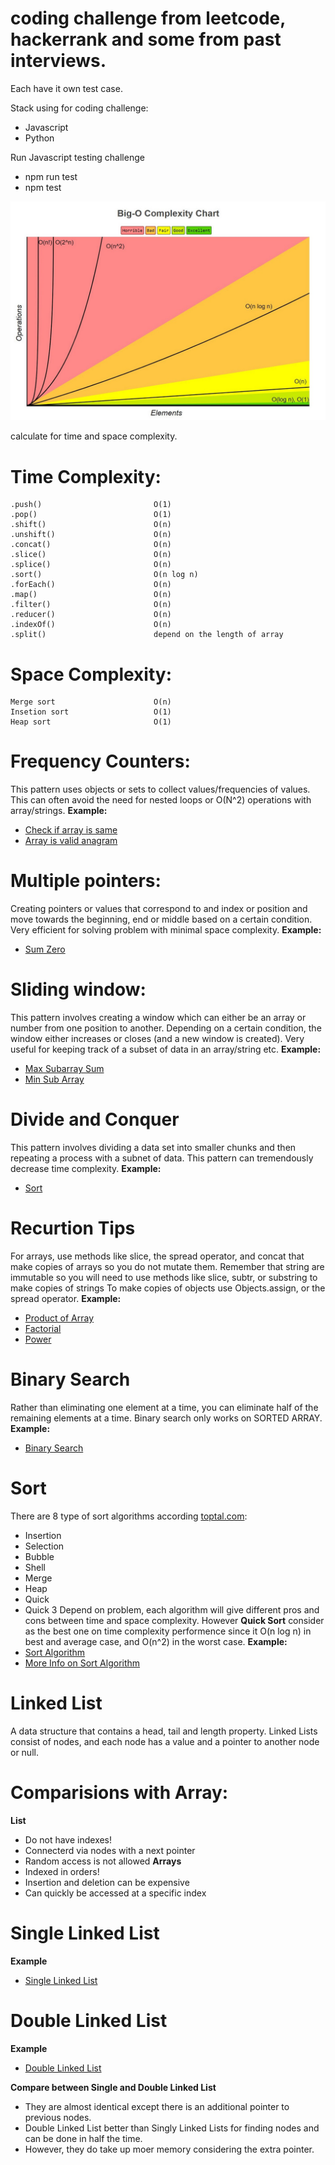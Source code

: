 # coding challenge from leetcode, hackerrank and some from past interviews.

Each have it own test case.

Stack using for coding challenge: 
- Javascript 
- Python

Run Javascript testing challenge
- npm run test
- npm test <name-of-challenge>

![Image of Complexity](/TimeComplexity.jpeg)

calculate for time and space complexity.
# Time Complexity:
    .push()                         O(1)
    .pop()                          O(1)
    .shift()                        O(n)
    .unshift()                      O(n)
    .concat()                       O(n)
    .slice()                        O(n)
    .splice()                       O(n)
    .sort()                         O(n log n)
    .forEach()                      O(n)
    .map()                          O(n)
    .filter()                       O(n)
    .reducer()                      O(n)
    .indexOf()                      O(n)
    .split()                        depend on the length of array

# Space Complexity:
    Merge sort                      O(n)
    Insetion sort                   O(1)
    Heap sort                       O(1)


# Frequency Counters:
This pattern uses objects or sets to collect values/frequencies of values. This can often avoid the need for nested loops or O(N^2) operations with array/strings.
**Example:**
- [Check if array is same](https://github.com/khuongtran19/coding-challenge/blob/master/interviews-coding-challenge/Same/JS/same.js)
- [Array is valid anagram](https://github.com/khuongtran19/coding-challenge/blob/master/leetcode-challenge/242.Valid_Anagram/JS/validAnagram.js)

# Multiple pointers: 
Creating pointers or values that correspond to and index or position and move towards the beginning, end or middle based on a certain condition. Very efficient for solving problem with minimal space complexity.
**Example:**
- [Sum Zero](https://github.com/khuongtran19/coding-challenge/blob/master/interviews-coding-challenge/SumZero/JS/sumZero.js)

# Sliding window:
This pattern involves creating a window which can either be an array or number from one position to another. Depending on a certain condition, the window either increases or closes (and a new window is created). Very useful for keeping track of a subset of data in an array/string etc.
**Example:**
- [Max Subarray Sum](https://github.com/khuongtran19/coding-challenge/blob/master/interviews-coding-challenge/MaxSum/JS/maxSubarraySum.js)
- [Min Sub Array ](https://github.com/khuongtran19/coding-challenge/blob/master/interviews-coding-challenge/MinSubArray/JS/minSubArray.js)

# Divide and Conquer
This pattern involves dividing a data set into smaller chunks and then repeating a process with a subnet of data.
This pattern can tremendously decrease time complexity.
**Example:**
- [Sort](https://github.com/khuongtran19/coding-challenge/blob/master/interviews-coding-challenge/Sort/JS/sort.js)

# Recurtion Tips
For arrays, use methods like slice, the spread operator, and concat that make copies of arrays so you do not mutate them.
Remember that string are immutable so you will need to use methods like slice, subtr, or substring to make copies of strings
To make copies of objects use Objects.assign, or the spread operator.
**Example:**
- [Product of Array](https://github.com/khuongtran19/coding-challenge/blob/master/interviews-coding-challenge/ProductOfArray/JS/productOfArray.js)
- [Factorial](https://github.com/khuongtran19/coding-challenge/blob/master/interviews-coding-challenge/Factorial/JS/factorial.js)
- [Power](https://github.com/khuongtran19/coding-challenge/blob/master/interviews-coding-challenge/Power/JS/power.js)

# Binary Search
Rather than eliminating one element at a time, you can eliminate half of the remaining elements at a time.
Binary search only works on SORTED ARRAY.
**Example:**
- [Binary Search](https://github.com/khuongtran19/coding-challenge/blob/master/interviews-coding-challenge/BinarySearch/JS/binarySearch.js)

# Sort
There are 8 type of sort algorithms according [toptal.com](https://www.toptal.com/developers/sorting-algorithms):
- Insertion
- Selection
- Bubble
- Shell
- Merge
- Heap
- Quick
- Quick 3
Depend on problem, each algorithm will give different pros and cons between time and space complexity. However **Quick Sort** consider as the best one on time complexity performence since it O(n log n) in best and average case, and O(n^2) in the worst case.
**Example:**
- [Sort Algorithm](https://github.com/khuongtran19/coding-challenge/blob/master/interviews-coding-challenge/SortArray/JS/sortArray.js)
- [More Info on Sort Algorithm](https://github.com/khuongtran19/coding-challenge/blob/master/interviews-coding-challenge/SortArray/JS/sortAlgorithm.md)

# Linked List
A data structure that contains a head, tail and length property.
Linked Lists consist of nodes, and each node has a value and a pointer to another node or null.

# Comparisions with Array:
**List**
+ Do not have indexes!
+ Connecterd via nodes with a next pointer
+ Random access is not allowed
**Arrays**
+ Indexed in orders!
+ Insertion and deletion can be expensive
+ Can quickly be accessed at a specific index

# Single Linked List

**Example**
- [Single Linked List](https://github.com/khuongtran19/coding-challenge/blob/master/Singly_Linked_List.js)

# Double Linked List

**Example**
- [Double Linked List](https://github.com/khuongtran19/coding-challenge/blob/master/Double_Linked_List.js)

**Compare between Single and Double Linked List**
- They are almost identical except there is an additional pointer to previous nodes.
- Double Linked List better than Singly Linked Lists for finding nodes and can be done in half the time.
- However, they do take up moer memory considering the extra pointer.